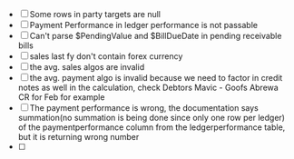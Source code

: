 - [ ] Some rows in party targets are null
- [ ] Payment Performance in ledger performance is not passable
- [ ] Can't parse $PendingValue and $BillDueDate in pending receivable bills
- [ ] sales last fy don't contain forex currency
- [ ] the avg. sales algos are invalid 
- [ ] the avg. payment algo is invalid because we need to factor in credit notes as well in the calculation, check Debtors Mavic - Goofs Abrewa CR for Feb for example
- [ ] The payment performance is wrong, the documentation says summation(no summation is being done since only one row per ledger) of the paymentperformance column from the ledgerperformance table, but it is returning wrong number
- [ ] 